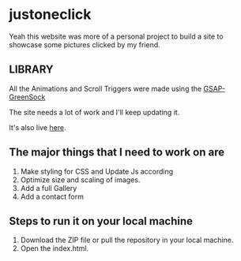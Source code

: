 # justoneclick

Yeah this website was more of a personal project to build a site to showcase some pictures clicked by my friend.

## LIBRARY

All the Animations and Scroll Triggers were made using the [GSAP-GreenSock](https://greensock.com/gsap/)

<p>The site needs a lot of work and I'll keep updating it.</p>

It's also live [here](https://justoneclick.netlify.app/).

## The major things that I need to work on are
1. Make styling for CSS and Update Js according
2. Optimize size and scaling of images.
3. Add a full Gallery 
4. Add a contact form

## Steps to run it on your local machine

1. Download the ZIP file or pull the repository in your local machine.
2. Open the index.html.
